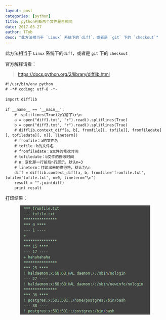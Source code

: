 ```yaml
---
layout: post
categories: [python]
title: python判断两个文件是否相同
date: 2017-03-27
author: TTyb
desc: "此方法相当于 `Linux` 系统下的`diff`，或者是 `git` 下的 `checkout`"
---
```


此方法相当于 `Linux` 系统下的`diff`，或者是 `git` 下的 `checkout`

官方解释请看：

> https://docs.python.org/2/library/difflib.html

```
#!/usr/bin/env python
# -*# coding: utf-8 -*-

import difflib

if __name__ == '__main__':
    # .splitlines(True)为保留了\r\n
    a = open("diff1.txt", "r").read().splitlines(True)
    b = open("diff3.txt", "r").read().splitlines(True)
    # difflib.context_diff(a, b[, fromfile][, tofile][, fromfiledate][, tofiledate][, n][, lineterm])
    # fromfile：a的文件名
    # tofile：b的文件名
    # fromfiledate：a文件的修改时间
    # tofiledate：b文件的修改时间
    # n：变化那一行前后n行展示，默认n=3
    # lineterm：打印出来的换行符，默认为\n
    diff = difflib.context_diff(a, b, fromfile='fromfile.txt', tofile='tofile.txt', n=0, lineterm="\n")
    result = "".join(diff)
    print result
```

打印结果：

<p style="text-align:center"><img src="/static/postimage/python/difflib/996148-20170327174012826-519490919.png"/></p>